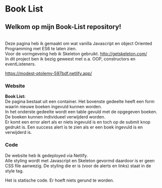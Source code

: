 # Book List

## Welkom op mijn Book-List repository!

\
Deze pagina heb ik gemaakt om wat vanilla Javascript en object Oriented Programming met ES6 te laten zien. \
Voor de vormgeveing heb ik Skeleton gebruikt. http://getskeleton.com/ \
In dit project ben ik bezig geweest met o.a. OOP, constructors en eventListeners.


https://modest-ptolemy-597bdf.netlify.app/


### Website
**Book List:**\
De pagina bestaat uit een container. Het bovenste gedeelte heeft een form waarin nieuwe boeken ingevuld kunnen worden. \
In het onderste gedeelte wordt een table gevuld met de opgegeven boeken.\
De boeken kunnen individueel verwijderd worden.\
Er komt een error alert als er niets ingevuld is en toch op de submit knop gedrukt is. Een success alert is te zien als er een boek ingevuld is en verwijderd is. 



### Code
De website heb ik gedeployed via Netlify. \
Alle styling wordt met Javascript en Skeleton gevormd daardoor is er geen CSS file aanwezig. De styling die er is (voor de alerts en links) staat in de style tag.

Het is statische code. Er hoeft niets gerund te worden.
